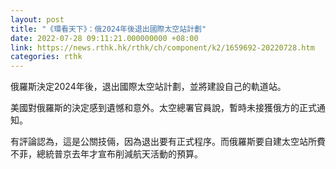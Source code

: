 ```yaml
---
layout: post
title: "《環看天下》：俄2024年後退出國際太空站計劃"
date: 2022-07-28 09:11:21.000000000 +08:00
link: https://news.rthk.hk/rthk/ch/component/k2/1659692-20220728.htm
categories: rthk
---
```


俄羅斯決定2024年後，退出國際太空站計劃，並將建設自己的軌道站。 

美國對俄羅斯的決定感到遺憾和意外。太空總署官員說，暫時未接獲俄方的正式通知。

有評論認為，這是公關技倆，因為退出要有正式程序。而俄羅斯要自建太空站所費不菲，總統普京去年才宣布削減航天活動的預算。
